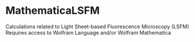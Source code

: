 # MathematicaLSFM
Calculations related to Light Sheet-based Fluorescence Microscopy (LSFM)
Requires access to Wolfram Language and/or Wolfram Mathematica
